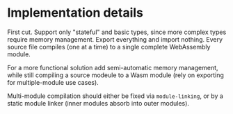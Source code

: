Implementation details
======================

First cut. Support only "stateful" and basic types, since more complex types require memory management. Export everything and import nothing. Every source file compiles (one at a time) to a single complete WebAssembly module.

For a more functional solution add semi-automatic memory management, while still compiling a source modeule to a Wasm module (rely on exporting for multiple-module use cases).

Multi-module compilation should either be fixed via `module-linking`, or by a static module linker (inner modules absorb into outer modules).

